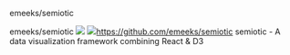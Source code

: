emeeks/semiotic

emeeks/semiotic
![](../_resources/fc23f956b5ee03010b794e34f1e0c942.png)
![](../_resources/8e7c4882d6ca034f0e14355cbae1d8f9.png)https://github.com/emeeks/semiotic
semiotic - A data visualization framework combining React & D3